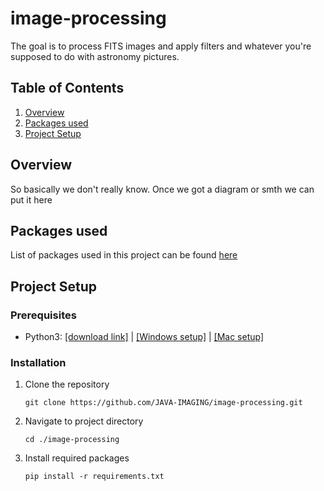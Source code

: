 #   image-processing

The goal is to process FITS images and apply filters and whatever you're 
supposed to do with astronomy pictures.

## Table of Contents
1. [Overview](#overview)
2. [Packages used](#packages-used)
3. [Project Setup](#project-setup)

##  Overview

So basically we don't really know. Once we got a diagram or smth we can put it here

##  Packages used

List of packages used in this project can be found [here](./requirements.txt)

##  Project Setup

### Prerequisites

- Python3: [[download link]](https://www.python.org/downloads/) | [[Windows setup]](https://docs.python.org/3/using/windows.html) | [[Mac setup]](https://docs.python.org/3/using/mac.html)

### Installation

1. Clone the repository

    `git clone https://github.com/JAVA-IMAGING/image-processing.git`

2. Navigate to project directory

    `cd ./image-processing`

3. Install required packages

    `pip install -r requirements.txt`
